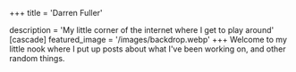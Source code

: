 +++
title = 'Darren Fuller'

description = 'My little corner of the internet where I get to play around'
[cascade]
  featured_image = '/images/backdrop.webp'
+++
Welcome to my little nook where I put up posts about what I've been working on, and other random things.
